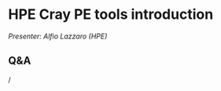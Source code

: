 # HPE Cray PE tools introduction

<em>Presenter: Alfio Lazzaro (HPE)</em>

<!-- 
-   Slides on LUMI in `/appl/local/training/profiling-20241009/files/01_HPE_Cray_PE_tools.pdf`

-   Files from the demo on LUMI in `/appl/local/training/profiling-20241009/files/01_HPE_Demo.tar`

-   Recordings: To make the presentations more accessible, the presentation has been split in
    6 parts:

    1.  Introduction and LUMI hardware: slides 1-8:
        `/appl/local/training/profiling-20241009/recordings/01a_HPE_Cray_PE_tools__Hardware.mp4`

    2.  The HPE Cray Programming Environment: slides 9-38:
        `/appl/local/training/profiling-20241009/recordings/01b_HPE_Cray_PE_tools__Programming_environment.mp4`

    3.  Job placement: slides 39-51:
        `/appl/local/training/profiling-20241009/recordings/01c_HPE_Cray_PE_tools__Job_placement.mp4`

    4.  Cray MPICH for GPUs: slides 52-57:
        `/appl/local/training/profiling-20241009/recordings/01d_HPE_Cray_PE_tools__MPICH_GPU.mp4`

    5.  Performance Analysis: slides 58-92:
        `/appl/local/training/profiling-20241009/recordings/01e_HPE_Cray_PE_tools__Performance_analysis.mp4`

    The "GDB for HPC" slides were not covered in the presentation.

HPE training materials can only be shared with other LUMI users and therefore are not available on the
web.
-->

<!--
-   Recording in `/appl/local/training/profiling-20241009/recordings/00_Introduction.mp4`
-->

## Q&A

/
